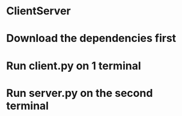 # ClientServer


# Download the dependencies first

# Run client.py on 1 terminal
# Run server.py on the second terminal

